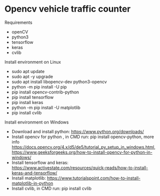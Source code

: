 # Opencv vehicle traffic counter

Requirements
* openCV
* python3
* tensorflow
* keras
* cvlib

Install environment on Linux
* sudo apt update
* sudo apt -y upgrade
* sudo apt install libopencv-dev python3-opencv
* python -m pip install -U pip
* pip install opencv-contrib-python
* pip install tensorflow
* pip install keras
* python -m pip install -U matplotlib
* pip install cvlib


Install environment on Windows
* Download and install python: https://www.python.org/downloads/
* Install opencv for python , in CMD run: pip install opencv-python, more info https://docs.opencv.org/4.x/d5/de5/tutorial_py_setup_in_windows.html, https://www.geeksforgeeks.org/how-to-install-opencv-for-python-in-windows/
* Install tensorflow and keras: https://www.activestate.com/resources/quick-reads/how-to-install-keras-and-tensorflow/
* Install matplotlib: https://www.tutorialspoint.com/how-to-install-matplotlib-in-python
* Install cvlib, in CMD run: pip install cvlib 



